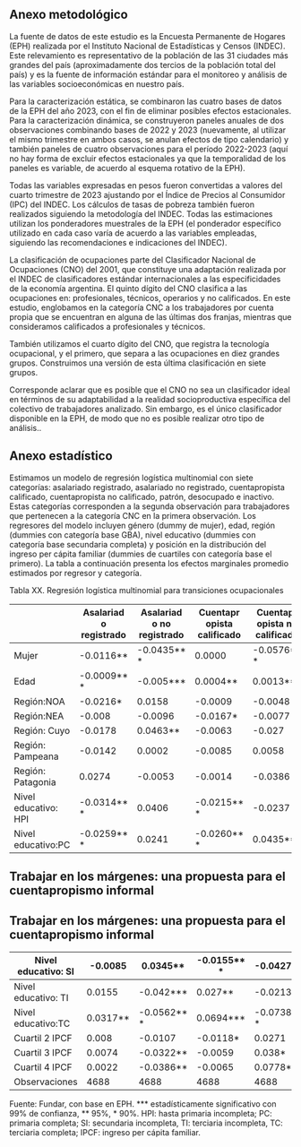 ## Anexo metodológico

La fuente de datos de este estudio es la Encuesta Permanente de Hogares (EPH) realizada por el Instituto Nacional de Estadísticas y Censos  (INDEC).  Este  relevamiento es representativo de la población de las 31 ciudades más grandes del país (aproximadamente dos  tercios  de  la  población  total  del  país)  y  es  la  fuente  de  información  estándar  para  el monitoreo y análisis de las variables socioeconómicas en nuestro país.

Para la caracterización estática, se combinaron las cuatro bases de datos de la EPH del año 2023, con el fin de eliminar posibles efectos estacionales. Para la caracterización dinámica, se construyeron paneles anuales de dos observaciones combinando bases de 2022 y 2023 (nuevamente,  al  utilizar  el  mismo  trimestre  en  ambos  casos,  se  anulan  efectos  de  tipo calendario) y también paneles de cuatro observaciones para el período 2022-2023 (aquí no hay forma de excluir efectos estacionales ya que la temporalidad de los paneles es variable, de acuerdo al esquema rotativo de la EPH).

Todas las variables expresadas en pesos fueron convertidas a valores del cuarto trimestre de 2023  ajustando  por  el  Índice  de  Precios  al  Consumidor (IPC) del INDEC. Los cálculos de tasas de pobreza también fueron realizados siguiendo la metodología del INDEC. Todas las estimaciones  utilizan  los  ponderadores  muestrales  de  la  EPH  (el  ponderador  específico utilizado en cada caso varía de acuerdo  a las variables empleadas,  siguiendo las recomendaciones e indicaciones del INDEC).

La clasificación de ocupaciones parte del Clasificador Nacional de Ocupaciones (CNO) del 2001,  que  constituye  una  adaptación  realizada  por  el  INDEC  de  clasificadores  estándar internacionales  a  las  especificidades  de  la  economía  argentina.  El  quinto  dígito  del  CNO clasifica  a  las  ocupaciones  en:  profesionales,  técnicos,  operarios  y  no  calificados.  En  este estudio,  englobamos  en  la  categoría  CNC  a  los  trabajadores  por  cuenta  propia  que  se encuentran  en alguna de las últimas dos franjas, mientras que consideramos calificados a profesionales y técnicos.

También  utilizamos  el  cuarto  dígito  del  CNO,  que  registra  la  tecnología  ocupacional,  y  el primero, que separa a las ocupaciones en diez grandes grupos. Construimos una versión de esta última clasificación en siete grupos.

Corresponde aclarar que es posible que el CNO no sea un clasificador ideal en términos de su  adaptabilidad  a  la  realidad  socioproductiva  específica  del  colectivo  de  trabajadores analizado. Sin embargo, es el único clasificador disponible en la EPH, de modo que no es posible realizar otro tipo de análisis..

## Anexo estadístico

Estimamos  un  modelo  de  regresión  logística  multinomial  con  siete  categorías: asalariado registrado,  asalariado  no  registrado, cuentapropista calificado, cuentapropista no calificado, patrón,  desocupado  e  inactivo.  Estas  categorías  corresponden  a  la  segunda  observación para  trabajadores  que  pertenecen  a  la  categoría  CNC  en  la  primera  observación.  Los regresores  del  modelo  incluyen  género  (dummy  de  mujer),  edad,  región  (dummies  con categoría base GBA), nivel educativo (dummies con categoría base secundaria completa) y posición en la distribución del ingreso per cápita familiar (dummies de cuartiles con categoría base el  primero).  La  tabla  a  continuación  presenta  los  efectos  marginales  promedio estimados por regresor y categoría.

Tabla XX. Regresión logística multinomial para transiciones ocupacionales

|                      | Asalariad o registrado   | Asalariad o no registrado   | Cuentapr opista calificado   | Cuentapr opista no calificado   | Patrón      | Desocupa do   | Inactivo   |
|----------------------|--------------------------|-----------------------------|------------------------------|---------------------------------|-------------|---------------|------------|
| Mujer                | -0.0116**                | -0.0435** *                 | 0.0000                       | -0.0576** *                     | -0.0306** * | -0.0111**     | 0.154***   |
| Edad                 | -0.0009** *              | -0.005***                   | 0.0004**                     | 0.0013**                        | 0.0004**    | -0.0005**     | 0.0042***  |
| Región:NOA           | -0.0216*                 | 0.0158                      | -0.0009                      | -0.0048                         | 0.02*       | -0.0195**     | 0.0111     |
| Región:NEA           | -0.008                   | -0.0096                     | -0.0167*                     | -0.0077                         | 0.0259*     | -0.0066       | 0.0226     |
| Región: Cuyo         | -0.0178                  | 0.0463**                    | -0.0063                      | -0.027                          | 0.0045      | 0.0017        | -0.0014    |
| Región: Pampeana     | -0.0142                  | 0.0002                      | -0.0085                      | 0.0058                          | 0.0092      | 0.0021        | 0.0053     |
| Región: Patagonia    | 0.0274                   | -0.0053                     | -0.0014                      | -0.0386                         | 0.0004      | -0.0091       | 0.0266     |
| Nivel educativo: HPI | -0.0314** *              | 0.0406                      | -0.0215** *                  | -0.0237                         | -0.002      | -0.0038       | 0.0417*    |
| Nivel educativo:PC   | -0.0259** *              | 0.0241                      | -0.0260** *                  | 0.0435**                        | -0.0077     | -0.0009       | -0.0071    |

## Trabajar en los márgenes: una propuesta para el cuentapropismo informal

## Trabajar en los márgenes: una propuesta para el cuentapropismo informal

| Nivel educativo: SI   | -0.0085   | 0.0345**    | -0.0155** *   | -0.0427**   | 0.0113    |   0.0199*** | 0.0009    |
|-----------------------|-----------|-------------|---------------|-------------|-----------|-------------|-----------|
| Nivel educativo: TI   | 0.0155    | -0.042***   | 0.027**       | -0.0213     | 0.0222*   |      0.0073 | -0.0088   |
| Nivel educativo:TC    | 0.0317**  | -0.0562** * | 0.0694***     | -0.0738** * | 0.0583*** |      0.0038 | -0.0332*  |
| Cuartil 2 IPCF        | 0.008     | -0.0107     | -0.0118*      | 0.0271      | -0.0116   |     -0.004  | 0.003     |
| Cuartil 3 IPCF        | 0.0074    | -0.0322**   | -0.0059       | 0.038*      | -0.0174** |     -0.0009 | 0.0109    |
| Cuartil 4 IPCF        | 0.0022    | -0.0386**   | -0.0065       | 0.0778***   | 0.0000    |     -0.0074 | -0.0275** |
| Observaciones         | 4688      | 4688        | 4688          | 4688        | 4688      |   4688      | 4688      |

Fuente: Fundar, con base en EPH. *** estadísticamente significativo con 99% de confianza, **  95%,  *  90%.  HPI:  hasta  primaria  incompleta;  PC:  primaria  completa;  SI:  secundaria incompleta, TI: terciaria incompleta, TC: terciaria completa; IPCF: ingreso per cápita familiar.